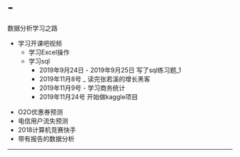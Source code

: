 # -
数据分析学习之路


* 学习开课吧视频
  * 学习Excel操作
  * 学习sql  
     * 2019年9月24日 - 2019年9月25日 写了sql练习题_1
     * 2019年11月8号 _ 读完张若溪的增长黑客
     * 2019年11月9号 - 学习商务统计
     * 2019年11月24号 开始做kaggle项目
- O2O优惠券预测
- 电信用户流失预测
- 2018计算机竞赛快手
- 带有报告的数据分析


----------------------------------------------
